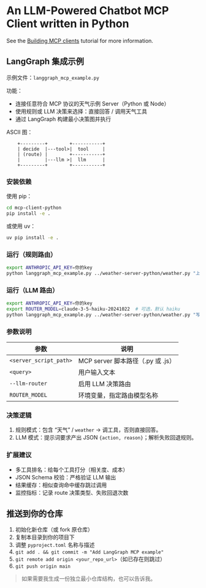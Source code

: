 # An LLM-Powered Chatbot MCP Client written in Python

See the [Building MCP clients](https://modelcontextprotocol.io/tutorials/building-a-client) tutorial for more information.

## LangGraph 集成示例

示例文件：`langgraph_mcp_example.py`

功能：
* 连接任意符合 MCP 协议的天气示例 Server（Python 或 Node）
* 使用规则或 LLM 决策来选择：直接回答 / 调用天气工具
* 通过 LangGraph 构建最小决策图并执行

ASCII 图：

```
	+---------+        +-----------+
	| decide  |---tool>|  tool     |
	| (route) |        +-----------+
	|         |---llm >|  llm      |
	+---------+        +-----------+
```

### 安装依赖

使用 pip：
```bash
cd mcp-client-python
pip install -e .
```

或使用 uv：
```bash
uv pip install -e .
```

### 运行（规则路由）
```bash
export ANTHROPIC_API_KEY=你的key
python langgraph_mcp_example.py ../weather-server-python/weather.py "上海今天天气怎么样？"
```

### 运行（LLM 路由）
```bash
export ANTHROPIC_API_KEY=你的key
export ROUTER_MODEL=claude-3-5-haiku-20241022  # 可选，默认 haiku
python langgraph_mcp_example.py ../weather-server-python/weather.py "写一首关于清晨的短诗" --llm-router
```

### 参数说明
| 参数 | 说明 |
|------|------|
| `<server_script_path>` | MCP server 脚本路径（.py 或 .js） |
| `<query>` | 用户输入文本 |
| `--llm-router` | 启用 LLM 决策路由 |
| `ROUTER_MODEL` | 环境变量，指定路由模型名称 |

### 决策逻辑
1. 规则模式：包含 “天气” / `weather` -> 调工具，否则直接回答。
2. LLM 模式：提示词要求产出 JSON `{action, reason}`；解析失败回退规则。

### 扩展建议
* 多工具排名：给每个工具打分（相关度、成本）
* JSON Schema 校验：严格验证 LLM 输出
* 结果缓存：相似查询命中缓存跳过调用
* 监控指标：记录 route 决策类型、失败回退次数

## 推送到你的仓库
1. 初始化新仓库（或 fork 原仓库）
2. 复制本目录到你的项目下
3. 调整 `pyproject.toml` 名称与描述
4. `git add . && git commit -m "Add LangGraph MCP example"`
5. `git remote add origin <your_repo_url>`（如已存在则跳过）
6. `git push origin main`

> 如果需要我生成一份独立最小仓库结构，也可以告诉我。
